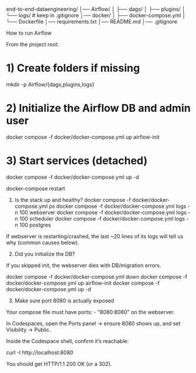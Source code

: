 end-to-end-dataengineering/
│── Airflow/
│   ├── dags/
│   ├── plugins/
│   └── logs/            # keep in .gitignore
│── docker/
│   ├── docker-compose.yml
│   └── Dockerfile
│── requirements.txt
│── README.md
│── .gitignore



How to run Airflow

From the project root:

# 1) Create folders if missing
mkdir -p Airflow/{dags,plugins,logs}

# 2) Initialize the Airflow DB and admin user
docker compose -f docker/docker-compose.yml up airflow-init

# 3) Start services (detached)
docker compose -f docker/docker-compose.yml up -d



docker-compose restart



1) Is the stack up and healthy?
docker compose -f docker/docker-compose.yml ps
docker compose -f docker/docker-compose.yml logs -n 100 webserver
docker compose -f docker/docker-compose.yml logs -n 100 scheduler
docker compose -f docker/docker-compose.yml logs -n 100 postgres


If webserver is restarting/crashed, the last ~20 lines of its logs will tell us why (common causes below).

2) Did you initialize the DB?

If you skipped init, the webserver dies with DB/migration errors.

docker compose -f docker/docker-compose.yml down
docker compose -f docker/docker-compose.yml up airflow-init
docker compose -f docker/docker-compose.yml up -d

3) Make sure port 8080 is actually exposed

Your compose file must have ports: - "8080:8080" on the webserver.

In Codespaces, open the Ports panel → ensure 8080 shows up, and set Visibility → Public.

Inside the Codespace shell, confirm it’s reachable:

curl -I http://localhost:8080


You should get HTTP/1.1 200 OK (or a 302).